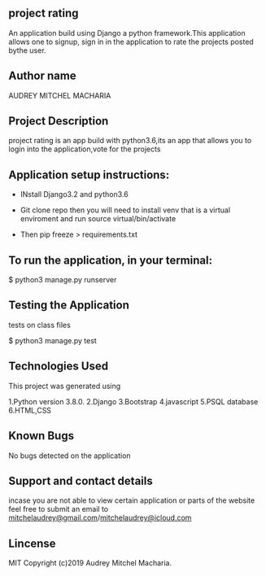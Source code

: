 ## project rating
An application build using Django a python framework.This application allows one to signup, sign in in the application to rate the projects posted bythe user.

## Author name
AUDREY MITCHEL MACHARIA

## Project Description
project rating is an app build with python3.6,its an app that allows you to login into the application,vote for the projects 

## Application setup instructions:
- INstall Django3.2 and python3.6

- Git clone repo then you will need to install venv that is a  virtual enviroment and run source virtual/bin/activate

- Then pip freeze > requirements.txt

## To run the application, in your terminal:

$ python3 manage.py runserver



## Testing the Application
tests on class files

  $ python3 manage.py test



## Technologies Used
This project was generated using

1.Python version 3.8.0.
2.Django
3.Bootstrap
4.javascript
5.PSQL database
6.HTML,CSS

## Known Bugs
No bugs detected on the application

## Support and contact details
incase you are not able to view certain application or parts of the website feel free to submit an email to mitchelaudrey@gmail.com/mitchelaudrey@icloud.com

## Lincense
MIT Copyright (c)2019 Audrey Mitchel Macharia.


